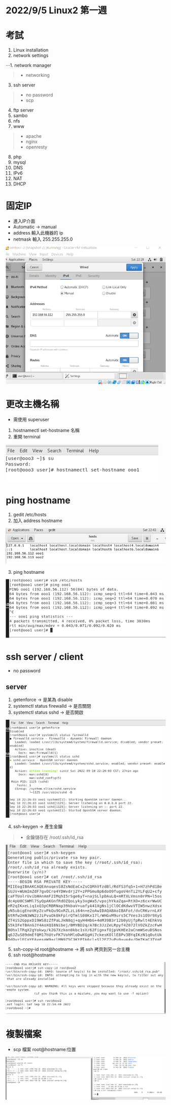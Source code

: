 # 2022/9/5 Linux2 第一週 

# 考試
1. Linux installation
2. network settings

⋅⋅⋅1. network manager

> * networking
3. ssh server
> * no password
> * scp
4. ftp server
5. sambo
6. nfs
7. www
> * apache
> * nginx
> * openresty
8. php
9. mysql
10. DNS
11. IPv6
12. NAT
13. DHCP

# 固定IP
* 進入IP介面
* Automatic -> manual
* address 輸入此機器的 ip
* netmask 輸入 255.255.255.0 

![](https://github.com/yucing/linux2/blob/main/picture/ip1.png)

# 更改主機名稱
* 需使用 superuser
1. hostnamectl set-hostname 名稱
2. 重開 terminal

![](https://github.com/yucing/linux2/blob/main/picture/2.png)

# ping hostname

1. gedit /etc/hosts
2. 加入 address hostname

![](https://github.com/yucing/linux2/blob/main/picture/3.png)

3. ping hostname

![](https://github.com/yucing/linux2/blob/main/picture/4.png)

# ssh server / client
* no password
## server

1. getenforce -> 是某為 disable
2. systemctl status firewalld -> 是否關閉
3. systemctl status sshd -> 是否開啟

![](https://github.com/yucing/linux2/blob/main/picture/5.png)

4. ssh-keygen -> 產生金鑰
> * 金鑰儲存在 /root/.ssh/id_rsa

![](https://github.com/yucing/linux2/blob/main/picture/6.png)

5. ssh-copy-id root@hostname -> 將 ssh 拷貝到另一台主機
6. ssh root@hostname

![](https://github.com/yucing/linux2/blob/main/picture/7.png)

# 複製檔案
* scp 檔案 root@hostname:位置

![](https://github.com/yucing/linux2/blob/main/picture/8.png)